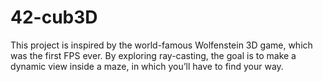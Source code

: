 # 42-cub3D

This project is inspired by the world-famous Wolfenstein 3D game, which was the first FPS ever. By exploring ray-casting, the goal is to make a dynamic view inside a maze, in which you’ll have to find your way.
